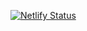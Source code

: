 [![Netlify Status](https://api.netlify.com/api/v1/badges/80d60b7b-f6ff-4740-956a-499eed6942e9/deploy-status)](https://peaceful-hugle-e3d09d.netlify.app/)
